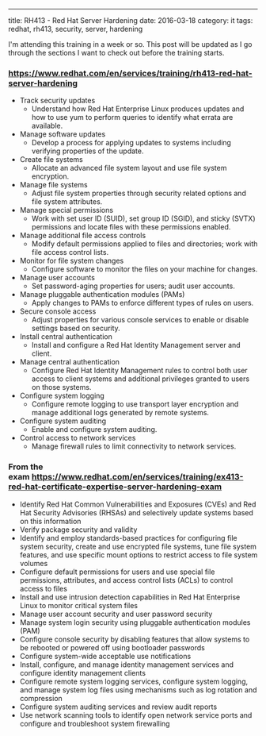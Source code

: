 ---
title: RH413 - Red Hat Server Hardening
date: 2016-03-18
category: it
tags: redhat, rh413, security, server, hardening

I'm attending this training in a week or so. This post will be updated as I go through the sections I want to check out before the training starts.

### <https://www.redhat.com/en/services/training/rh413-red-hat-server-hardening>

- Track security updates
  - Understand how Red Hat Enterprise Linux produces updates and how to use yum to perform queries to identify what errata are available.
- Manage software updates
  - Develop a process for applying updates to systems including verifying properties of the update.
- Create file systems
  - Allocate an advanced file system layout and use file system encryption.
- Manage file systems
  - Adjust file system properties through security related options and file system attributes.
- Manage special permissions
  - Work with set user ID (SUID), set group ID (SGID), and sticky (SVTX) permissions and locate files with these permissions enabled.
- Manage additional file access controls
  - Modify default permissions applied to files and directories; work with file access control lists.
- Monitor for file system changes
  - Configure software to monitor the files on your machine for changes.
- Manage user accounts
  - Set password-aging properties for users; audit user accounts.
- Manage pluggable authentication modules (PAMs)
  - Apply changes to PAMs to enforce different types of rules on users.
- Secure console access
  - Adjust properties for various console services to enable or disable settings based on security.
- Install central authentication
  - Install and configure a Red Hat Identity Management server and client.
- Manage central authentication
  - Configure Red Hat Identity Management rules to control both user access to client systems and additional privileges granted to users on those systems.
- Configure system logging
  - Configure remote logging to use transport layer encryption and manage additional logs generated by remote systems.
- Configure system auditing
  - Enable and configure system auditing.
- Control access to network services
  - Manage firewall rules to limit connectivity to network services.

### From the exam <https://www.redhat.com/en/services/training/ex413-red-hat-certificate-expertise-server-hardening-exam>

- Identify Red Hat Common Vulnerabilities and Exposures (CVEs) and Red Hat Security Advisories (RHSAs) and selectively update systems based on this information
- Verify package security and validity
- Identify and employ standards-based practices for configuring file system security, create and use encrypted file systems, tune file system features, and use specific mount options to restrict access to file system volumes
- Configure default permissions for users and use special file permissions, attributes, and access control lists (ACLs) to control access to files
- Install and use intrusion detection capabilities in Red Hat Enterprise Linux to monitor critical system files
- Manage user account security and user password security
- Manage system login security using pluggable authentication modules (PAM)
- Configure console security by disabling features that allow systems to be rebooted or powered off using bootloader passwords
- Configure system-wide acceptable use notifications
- Install, configure, and manage identity management services and configure identity management clients
- Configure remote system logging services, configure system logging, and manage system log files using mechanisms such as log rotation and compression
- Configure system auditing services and review audit reports
- Use network scanning tools to identify open network service ports and configure and troubleshoot system firewalling
